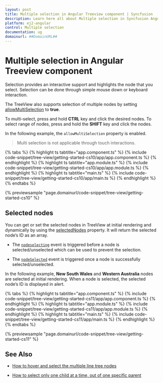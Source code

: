 ```yaml
---
layout: post
title: Multiple selection in Angular Treeview component | Syncfusion
description: Learn here all about Multiple selection in Syncfusion Angular Treeview component of Syncfusion Essential JS 2 and more.
platform: ej2-angular
control: Multiple selection 
documentation: ug
domainurl: ##DomainURL##
---
```


# Multiple selection in Angular Treeview component

Selection provides an interactive support and highlights the node that you select. Selection can be done through simple mouse down or keyboard interaction.

The TreeView also supports selection of multiple nodes by setting [allowMultiSelection](https://ej2.syncfusion.com/angular/documentation/api/treeview#allowmultiselection) to **true**.

To multi-select, press and hold **CTRL** key and click the desired nodes. To select range of nodes, press and hold the **SHIFT** key and click the nodes.

In the following example, the `allowMultiSelection` property is enabled.

> Multi selection is not applicable through touch interactions.

{% tabs %}
{% highlight ts tabtitle="app.component.ts" %}
{% include code-snippet/tree-view/getting-started-cs10/app/app.component.ts %}
{% endhighlight %}
{% highlight ts tabtitle="app.module.ts" %}
{% include code-snippet/tree-view/getting-started-cs10/app/app.module.ts %}
{% endhighlight %}
{% highlight ts tabtitle="main.ts" %}
{% include code-snippet/tree-view/getting-started-cs10/app/main.ts %}
{% endhighlight %}
{% endtabs %}
  
{% previewsample "page.domainurl/code-snippet/tree-view/getting-started-cs10" %}

## Selected nodes

You can get or set the selected nodes in TreeView at initial rendering and dynamically by using the
[selectedNodes](https://ej2.syncfusion.com/angular/documentation/api/treeview#selectednodes) property. It will return the selected node’s ID as an array.

* The [`nodeselecting`](https://ej2.syncfusion.com/angular/documentation/api/treeview#nodeselecting) event is triggered before a node is selected/unselected which can be used to prevent the selection.

* The [`nodeSelected`](https://ej2.syncfusion.com/angular/documentation/api/treeview#nodeselected) event is triggered once a node is successfully selected/unselected.

In the following example, **New South Wales** and **Western Australia** nodes are selected at initial rendering.
When a node is selected, the selected node’s ID is displayed in alert.

{% tabs %}
{% highlight ts tabtitle="app.component.ts" %}
{% include code-snippet/tree-view/getting-started-cs11/app/app.component.ts %}
{% endhighlight %}
{% highlight ts tabtitle="app.module.ts" %}
{% include code-snippet/tree-view/getting-started-cs11/app/app.module.ts %}
{% endhighlight %}
{% highlight ts tabtitle="main.ts" %}
{% include code-snippet/tree-view/getting-started-cs11/app/main.ts %}
{% endhighlight %}
{% endtabs %}
  
{% previewsample "page.domainurl/code-snippet/tree-view/getting-started-cs11" %}

## See Also

* [How to hover and select the multiple line tree nodes](./how-to/hover-multi-line-tree-node/)

* [How to select only one child at a time, out of one specific parent](./how-to/select-one-child/)